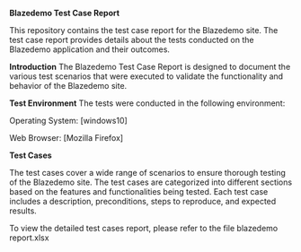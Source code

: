 **Blazedemo Test Case Report**

This repository contains the test case report for the Blazedemo site. The test case report provides details about the tests conducted on the Blazedemo application and their outcomes.

**Introduction**
The Blazedemo Test Case Report is designed to document the various test scenarios that were executed to validate the functionality and behavior of the Blazedemo site.

**Test Environment**
The tests were conducted in the following environment:

Operating System: [windows10]

Web Browser: [Mozilla Firefox]


**Test Cases**

The test cases cover a wide range of scenarios to ensure thorough testing of the Blazedemo site. The test cases are categorized into different sections based on the features and functionalities being tested. Each test case includes a description, preconditions, steps to reproduce, and expected results.

To view the detailed test cases report, please refer to the  file blazedemo report.xlsx

